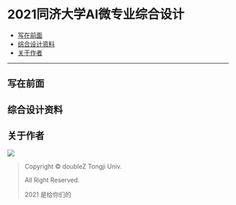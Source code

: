 # 2021同济大学AI微专业综合设计


* [写在前面](#写在前面)
* [综合设计资料](#综合设计资料)
* [关于作者](#关于作者)

-----

## 写在前面

## 综合设计资料

## 关于作者

![](https://doublez-site-bed.oss-cn-shanghai.aliyuncs.com/img/20210616121310.png)

> Copyright © doubleZ Tongji Univ.
>
> All Right Reserved.
>
> 2021 是给你们的

